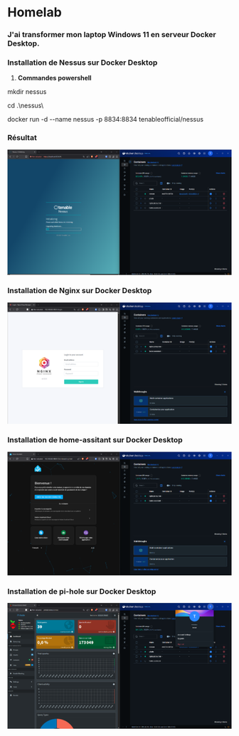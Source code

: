 # Homelab

### J'ai transformer mon laptop Windows 11 en serveur Docker Desktop.

### Installation de Nessus sur Docker Desktop

1. **Commandes powershell**

  mkdir nessus
  
  cd .\nessus\

  docker run -d --name nessus -p 8834:8834 tenableofficial/nessus

### Résultat
   ![Installation de Nessus](https://github.com/trolul/Homelab/blob/main/installation%20de%20nessus%20sur%20docker%20desktop.png)

### Installation de Nginx sur Docker Desktop

![Installation de Nginx Proxy Manager](https://github.com/trolul/Homelab/blob/main/nginx%20proxy%20manager.png)

### Installation de home-assitant sur Docker Desktop

![Installation de home-assitant](https://github.com/trolul/Homelab/blob/main/home%20assistant.png)

### Installation de pi-hole sur Docker Desktop

![Installation de pi-hole](https://github.com/trolul/Homelab/blob/main/pi-hole.png)




